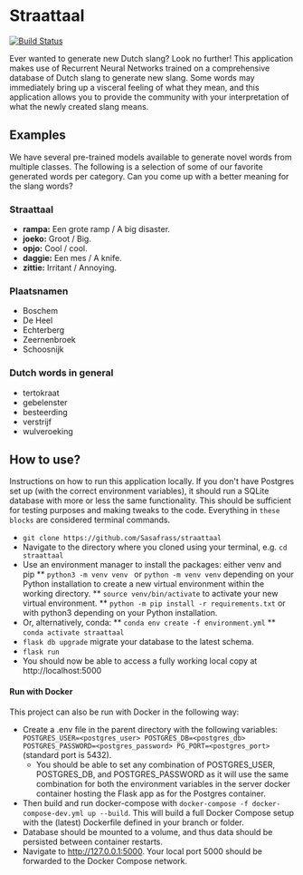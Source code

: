 # Straattaal
[![Build Status](https://app.travis-ci.com/Sasafrass/straattaal.svg?branch=master)](https://app.travis-ci.com/Sasafrass/straattaal)

Ever wanted to generate new Dutch slang? Look no further! This application makes use of Recurrent Neural Networks trained on a comprehensive database of Dutch slang to generate new slang. Some words may immediately bring up a visceral feeling of what they mean, and this application allows you to provide the community with your interpretation of what the newly created slang means.

## Examples
We have several pre-trained models available to generate novel words from multiple classes. The following is a selection of some of our favorite generated words per category. Can you come up with a better meaning for the slang words?

### Straattaal
- **rampa:** Een grote ramp / A big disaster.
- **joeko:** Groot / Big.
- **opjo:** Cool / cool.
- **daggie:** Een mes / A knife.
- **zittie:** Irritant / Annoying.

### Plaatsnamen
- Boschem
- De Heel
- Echterberg
- Zeernenbroek
- Schoosnijk

### Dutch words in general
- tertokraat
- gebelenster
- besteerding
- verstrijf
- wulveroeking



## How to use?

Instructions on how to run this application locally. If you don't have Postgres set up (with the correct environment variables), it should run a SQLite database with more or less the same functionality. This should be sufficient for testing purposes and making tweaks to the code. Everything in ```these blocks``` are considered terminal commands.

*  ```git clone https://github.com/Sasafrass/straattaal```
* Navigate to the directory where you cloned using your terminal, e.g. ```cd straattaal```
* Use an environment manager to install the packages: either venv and pip
** ```python3 -m venv venv ``` or ```python -m venv venv``` depending on your Python installation to create a new virtual environment within the working directory.
** ```source venv/bin/activate``` to activate your new virtual environment.
** ```python -m pip install -r requirements.txt``` or with python3 depending on your Python installation.
* Or, alternatively, conda:
** ```conda env create -f environment.yml```
** ```conda activate straattaal```
* ```flask db upgrade``` migrate your database to the latest schema.
* ```flask run```
* You should now be able to access a fully working local copy at http://localhost:5000

#### Run with Docker

This project can also be run with Docker in the following way:

* Create a .env file in the parent directory with the following variables: ```POSTGRES_USER=<postgres_user> POSTGRES_DB=<postgres_db> POSTGRES_PASSWORD=<postgres_password> PG_PORT=<postgres_port>``` (standard port is 5432).
  * You should be able to set any combination of POSTGRES_USER, POSTGRES_DB, and POSTGRES_PASSWORD as it will use the same combination for both the environment variables in the server docker container hosting the Flask app as for the Postgres container.
* Then build and run docker-compose with ```docker-compose -f docker-compose-dev.yml up --build```. This will build a full Docker Compose setup with the (latest) Dockerfile defined in your branch or folder.
* Database should be mounted to a volume, and thus data should be persisted between container restarts.
* Navigate to http://127.0.0.1:5000. Your local port 5000 should be forwarded to the Docker Compose network. 

